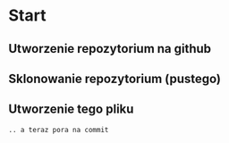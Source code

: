 # Start

## Utworzenie repozytorium na github

## Sklonowanie repozytorium (pustego)

## Utworzenie tego pliku

    .. a teraz pora na commit

